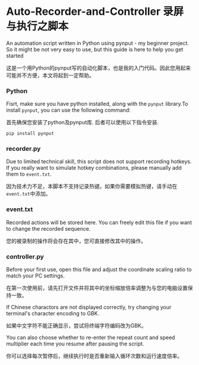 # Auto-Recorder-and-Controller 录屏与执行之脚本
An automation script written in Python using pynput - my beginner project. So it might be not very easy to use, but this guide is here to help you get started

这是一个用Python的pynput写的自动化脚本，也是我的入门代码。因此您用起来可能并不方便，本文将起到一定帮助。

### Python
Fisrt, make sure you have python installed, along with the `pynput` library.To install `pynput`, you can use the following command:

首先确保您安装了python及pynput库. 后者可以使用以下指令安装.

```bash
pip install pynput
```

### recorder.py

Due to limited technical skill, this script does not support recording hotkeys. If you really want to simulate hotkey combinations, please manually add them to `event.txt`.

因为技术力不足，本脚本不支持记录热键。如果你需要模拟热键，请手动在`event.txt`中添加。

### event.txt

Recorded actions will be stored here. You can freely edit this file if you want to change the recorded sequence.

您的被录制的操作将会存在其中，您可直接修改其中的操作。

### controller.py

Before your first use, open this file and adjust the coordinate scaling ratio to match your PC settings.

在第一次使用前，请先打开文件并将其中的坐标缩放倍率调整为与您的电脑设置保持一致。

If Chinese charactors are not displayed correctly, try changing your terminal's character encoding to GBK. 

如果中文字符不能正确显示，尝试将终端字符编码改为GBK。

You can also choose whether to re-enter the repeat count and speed multiplier each time you resume after pausing the script.

你可以选择每次暂停后，继续执行时是否重新输入循环次数和运行速度倍率。


